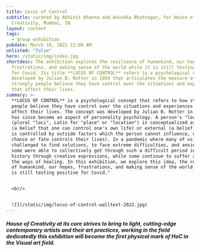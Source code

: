 ```yaml
---
title: Locus of Control
subtitle: curated by Abhinit Khanna and Anushka Bhatnagar, for House of
  Creativity, Mumbai, IN
layout: content
tags:
  - group exhibition
pubdate: March 19, 2022 12:00 AM
unlisted: "false"
hero: /static/img/index.jpg
shortdesc: The exhibition explores the resilience of humankind, our hopes,
  frustrations, and making sense of the world while it is still testing positive
  for Covid. Its title **LOCUS OF CONTROL** refers to a psychological concept
  developed by Julian B. Rotter in 1954 that articulates the measure of how
  strongly people believe they have control over the situations and experiences
  that affect their lives.
summary: >-
  **LOCUS OF CONTROL** is a psychological concept that refers to how strongly
  people believe they have control over the situations and experiences that
  affect their lives. The concept was developed by Julian B. Rotter in 1954 and
  has since become an aspect of personality psychology. A person's "locus"
  (plural "loci", Latin for "place" or "location") is conceptualized as internal
  (a belief that one can control one's own life) or external (a belief that life
  is controlled by outside factors which the person cannot influence, or that
  chance or fate controls their lives). In a pandemic where many of us were
  challenged to find solutions, to face extreme difficulties, and anxieties,
  some were able to collectively get through such a difficult period in human
  history through creative expressions, while some continue to suffer and learn
  the ways of healing. In this exhibition, we explore this idea, the resilience
  of humankind, our hopes, frustrations, and making sense of the world while it
  is still testing positive for Covid."


  <br/>


  ![](/static/img/locus-of-control-walltext-2022.jpg)
---
```

##### House of Creativity at its core strives to bring to light, cutting-edge contemporary artists and their art practices, working in the field dedicatedly this exhibition will become the first physical mark of HoC in the Visual art field.